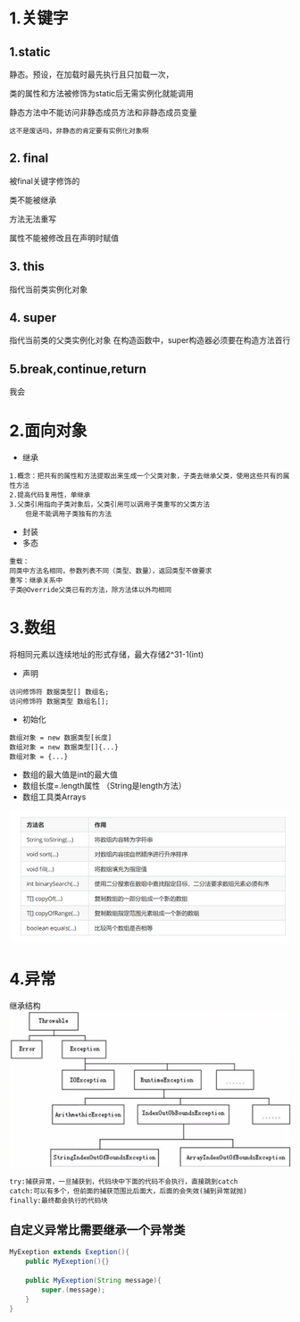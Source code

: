 # 1.关键字

## **1.static**

静态。预设，在加载时最先执行且只加载一次，

类的属性和方法被修饰为static后无需实例化就能调用

静态方法中不能访问非静态成员方法和非静态成员变量

`这不是废话吗，非静态的肯定要有实例化对象啊`

## **2. final**

被final关键字修饰的

类不能被继承

方法无法重写

属性不能被修改且在声明时赋值

## **3. this**

指代当前类实例化对象

## **4. super**

指代当前类的父类实例化对象
在构造函数中，super构造器必须要在构造方法首行

## **5.break,continue,return**

我会

# 2.面向对象

* 继承

~~~
1.概念：把共有的属性和方法提取出来生成一个父类对象，子类去继承父类，使用这些共有的属性方法
2.提高代码复用性，单继承
3.父类引用指向子类对象后，父类引用可以调用子类重写的父类方法
    但是不能调用子类独有的方法
~~~

* 封装
* 多态

~~~
重载：
同类中方法名相同，参数列表不同（类型、数量），返回类型不做要求
重写：继承关系中
子类@Override父类已有的方法，除方法体以外均相同
~~~

# 3.数组

将相同元素以连续地址的形式存储，最大存储2^31-1(int)

* 声明

~~~
访问修饰符 数据类型[] 数组名;
访问修饰符 数据类型 数组名[];
~~~

* 初始化

~~~
数组对象 = new 数据类型[长度]
数组对象 = new 数据类型[]{...}
数组对象 = {...}
~~~

* 数组的最大值是int的最大值
* 数组长度=.length属性 （String是length方法）
* 数组工具类Arrays

![数组工具类.png](../../../../res/img/数组工具类.png)

# 4.异常

继承结构
![img.png](../../../../res/img/Throwable.png)

~~~
try:捕获异常，一旦捕获到，代码块中下面的代码不会执行，直接跳到catch
catch:可以有多个，但前面的捕获范围比后面大，后面的会失效(捕到异常就抛)
finally:最终都会执行的代码块
~~~

## 自定义异常比需要继承一个异常类

``` java
MyExeption extends Exeption(){
    public MyExeption(){}
    
    public MyExeption(String message){
        super.(message);
    }
}
```